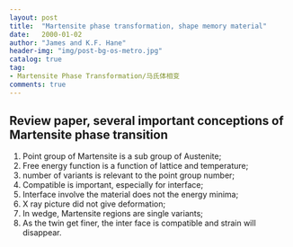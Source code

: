 ```yaml
---
layout: post
title:  "Martensite phase transformation, shape memory material"
date:   2000-01-02
author: "James and K.F. Hane"
header-img: "img/post-bg-os-metro.jpg"
catalog: true
tag:
- Martensite Phase Transformation/马氏体相变
comments: true
---
```

Review paper, several important conceptions of Martensite phase transition
-----------

1. Point group of Martensite is a sub group of Austenite;
2. Free energy function is a function of lattice and temperature;
3. number of variants is relevant to the point group number;
4. Compatible is important, especially for interface;
5. Interface involve the material does not the energy minima;
6. X ray picture did not give deformation;
7. In wedge, Martensite regions are single variants;
8. As the twin get finer, the inter face is compatible and strain will disappear. 

